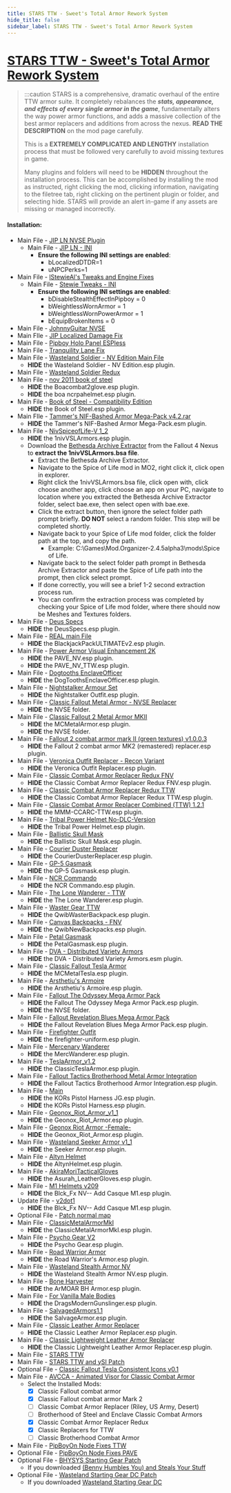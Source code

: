 ```yaml
---
title: STARS TTW - Sweet's Total Armor Rework System
hide_title: false
sidebar_label: STARS TTW - Sweet's Total Armor Rework System
---
```


# [STARS TTW - Sweet's Total Armor Rework System](https://www.nexusmods.com/newvegas/mods/76016)
> :::caution STARS is a comprehensive, dramatic overhaul of the entire TTW armor suite. It completely rebalances the ***stats, appearance, and effects of every single armor in the game***, fundamentally alters the way power armor functions, and adds a massive collection of the best armor replacers and additions from across the nexus. **READ THE DESCRIPTION** on the mod page carefully.
>
> This is a **EXTREMELY COMPLICATED AND LENGTHY** installation process that must be followed very carefully to avoid missing textures in game.
>
> Many plugins and folders will need to be **HIDDEN** throughout the installation process. This can be accomplished by installing the mod as instructed, right clicking the mod, clicking information, navigating to the filetree tab, right clicking on the pertinent plugin or folder, and selecting hide. STARS will provide an alert in-game if any assets are missing or managed incorrectly.

#### Installation:

- Main File - [JIP LN NVSE Plugin](https://www.nexusmods.com/newvegas/mods/58277)
  - Main File - [JIP LN - INI](https://www.nexusmods.com/newvegas/mods/58277?tab=files&file_id=1000114298&nmm=1)
    - **Ensure the following INI settings are enabled**:
      - bLocalizedDTDR=1
      - uNPCPerks=1
- Main File - [lStewieAl's Tweaks and Engine Fixes](https://www.nexusmods.com/newvegas/mods/66347)
  - Main File - [Stewie Tweaks - INI](https://www.nexusmods.com/newvegas/mods/66347?tab=files&file_id=1000054871&nmm=1)
    - **Ensure the following INI settings are enabled**:
      - bDisableStealthEffectInPipboy = 0
      - bWeightlessWornArmor = 1
      - bWeightlessWornPowerArmor = 1
      - bEquipBrokenItems = 0
- Main File - [JohnnyGuitar NVSE](https://www.nexusmods.com/newvegas/mods/66927)
- Main FIle - [JIP Localized Damage Fix](https://www.nexusmods.com/newvegas/mods/76330)
- Main File - [Pipboy Holo Panel ESPless](https://www.nexusmods.com/newvegas/mods/86483)
- Main File - [Tranquility Lane Fix](https://www.nexusmods.com/newvegas/mods/77018?tab=files&file_id=1000094179&nmm=1)
- Main File - [Wasteland Soldier - NV Edition Main File](https://www.nexusmods.com/newvegas/mods/46278?tab=files&file_id=105348&nmm=1)
  - **HIDE** the Wasteland Soldier - NV Edition.esp plugin.
- Main File - [Wasteland Soldier Redux](https://www.nexusmods.com/newvegas/mods/74025?tab=files&file_id=1000082462&nmm=1)
- Main File - [nov 2011 book of steel](https://www.nexusmods.com/newvegas/mods/39873?tab=files&file_id=100462&nmm=1)
  - **HIDE** the Boacombat2glove.esp plugin.
  - **HIDE** the boa ncrpahelmet.esp plugin.
- Main File - [Book of Steel - Compatibility Edition](https://www.nexusmods.com/newvegas/mods/60666?tab=files&file_id=1000044227&nmm=1)
  - **HIDE** the Book of Steel.esp plugin.
- Main FIle - [Tammer's NIF-Bashed Armor Mega-Pack v4.2.rar](https://drive.google.com/file/d/1m3LUeY-z_Fm_S9MayG41ZUw-jgvrJkVu/view?usp=drive_link)
  - **HIDE** the Tammer's NIF-Bashed Armor Mega-Pack.esm plugin.
- Main File - [NivSpiceofLife-V 1_2](https://www.nexusmods.com/newvegas/mods/44476?tab=files&file_id=1000000585&nmm=1)
  - **HIDE** the 1nivVSLArmors.esp plugin.
  - Download the [Bethesda Archive Extractor](https://www.nexusmods.com/fallout4/mods/78?tab=files&file_id=145001) from the Fallout 4 Nexus to **extract the 1nivVSLArmors.bsa file**.
    - Extract the Bethesda Archive Extractor.
    - Navigate to the Spice of Life mod in MO2, right click it, click open in explorer.
    - Right click the 1nivVSLArmors.bsa file, click open with, click choose another app, click choose an app on your PC, navigate to location where you extracted the Bethesda Archive Extractor folder, select bae.exe, then select open with bae.exe.
    - Click the extract button, then ignore the select folder path prompt briefly. **DO NOT** select a random folder. This step will be completed shortly.
    - Navigate back to your Spice of Life mod folder, click the folder path at the top, and copy the path.
      - Example: C:\Games\Mod.Organizer-2.4.5alpha3\mods\Spice of Life.
    - Navigate back to the select folder path prompt in Bethesda Archive Extractor and paste the Spice of Life path into the prompt, then click select prompt.
    - If done correctly, you will see a brief 1-2 second extraction process run.
    - You can confirm the extraction process was completed by checking your Spice of Life mod folder, where there should now be Meshes and Textures folders.
- Main File - [Deus Specs](https://www.nexusmods.com/newvegas/mods/76125?tab=files&file_id=1000090887&nmm=1)
  - **HIDE** the DeusSpecs.esp plugin.
- Main File - [REAL main File](https://www.nexusmods.com/newvegas/mods/63745?tab=files&file_id=1000043981&nmm=1)
  - **HIDE** the BlackjackPackULTIMATEv2.esp plugin.
- Main File - [Power Armor Visual Enhancement 2K](https://www.nexusmods.com/newvegas/mods/74786?tab=files&file_id=1000096097&nmm=1)
  - **HIDE** the PAVE_NV.esp plugin.
  - **HIDE** the PAVE_NV_TTW.esp plugin.
- Main File - [Dogtooths EnclaveOfficer](https://www.nexusmods.com/newvegas/mods/70483?tab=files&file_id=1000068030&nmm=1)
  - **HIDE** the DogToothsEnclaveOfficer.esp plugin.
- Main File - [Nightstalker Armour Set](https://www.nexusmods.com/newvegas/mods/66399?tab=files&file_id=1000051772&nmm=1)
  - **HIDE** the Nightstalker Outfit.esp plugin.
- Main File - [Classic Fallout Metal Armor - NVSE Replacer](https://www.nexusmods.com/newvegas/mods/80930?tab=files&file_id=1000110156&nmm=1)
  - **HIDE** the NVSE folder.
- Main File - [Classic Fallout 2 Metal Armor MKII](https://www.nexusmods.com/newvegas/mods/79493?tab=files&file_id=1000108502&nmm=1)
  - **HIDE** the MCMetalArmor.esp plugin.
  - **HIDE** the NVSE folder.
- Main File - [Fallout 2 combat armor mark II (green textures) v1.0.0.3](https://www.nexusmods.com/newvegas/mods/78947?tab=files&file_id=1000102214&nmm=1)
  - **HIDE** the Fallout 2 combat armor MK2 (remastered) replacer.esp plugin.
- Main File - [Veronica Outfit Replacer - Recon Variant](https://www.nexusmods.com/newvegas/mods/71823?tab=files&file_id=1000108904&nmm=1)
  - **HIDE** the Veronica Outfit Replacer.esp plugin.
- Main File - [Classic Combat Armor Replacer Redux FNV](https://www.nexusmods.com/newvegas/mods/77658?tab=files&file_id=1000096873&nmm=1)
  - **HIDE** the Classic Combat Armor Replacer Redux FNV.esp plugin.
- Main File - [Classic Combat Armor Replacer Redux TTW](https://www.nexusmods.com/newvegas/mods/77858?tab=files&file_id=1000097245&nmm=1)
  - **HIDE** the Classic Combat Armor Replacer Redux TTW.esp plugin.
- Main File - [Classic Combat Armor Replacer Combined (TTW) 1.2.1](https://www.nexusmods.com/newvegas/mods/78343?tab=files&file_id=1000105042&nmm=1)
  - **HIDE** the MMM-CCARC-TTW.esp plugin.
- Main File - [Tribal Power Helmet No-DLC-Version](https://www.nexusmods.com/newvegas/mods/65594?tab=files&file_id=1000049071&nmm=1)
  - **HIDE** the Tribal Power Helmet.esp plugin.
- Main File - [Ballistic Skull Mask](https://www.nexusmods.com/newvegas/mods/69388?tab=files&file_id=1000078780&nmm=1)
  - **HIDE** the Ballistic Skull Mask.esp plugin.
- Main File - [Courier Duster Replacer](https://www.nexusmods.com/newvegas/mods/75004?tab=files&file_id=1000096304&nmm=1)
  - **HIDE** the CourierDusterReplacer.esp plugin.
- Main File - [GP-5 Gasmask](https://www.nexusmods.com/newvegas/mods/72282?tab=files&file_id=1000076038&nmm=1)
  - **HIDE** the GP-5 Gasmask.esp plugin.
- Main File - [NCR Commando](https://www.nexusmods.com/newvegas/mods/75821?tab=files&file_id=1000099356&nmm=1)
  - **HIDE** the NCR Commando.esp plugin.
- Main File - [The Lone Wanderer - TTW](https://www.nexusmods.com/newvegas/mods/77281?tab=files&file_id=1000095504&nmm=1)
  - **HIDE** the The Lone Wanderer.esp plugin.
- Main File - [Waster Gear TTW](https://www.nexusmods.com/newvegas/mods/78845?tab=files&file_id=1000100597&nmm=1)
  - **HIDE** the QwibWasterBackpack.esp plugin.
- Main File - [Canvas Backpacks - FNV](https://www.nexusmods.com/newvegas/mods/71510?tab=files&file_id=1000101108&nmm=1)
  - **HIDE** the QwibNewBackpacks.esp plugin.
- Main File - [Petal Gasmask](https://www.nexusmods.com/newvegas/mods/73963?tab=files&file_id=1000122538&nmm=1)
  - **HIDE** the PetalGasmask.esp plugin.
- Main File - [DVA - Distributed Variety Armors](https://www.nexusmods.com/newvegas/mods/79331?tab=files&file_id=1000118549&nmm=1)
  - **HIDE** the DVA - Distributed Variety Armors.esm plugin.
- Main File - [Classic Fallout Tesla Armor](https://www.nexusmods.com/newvegas/mods/80372?tab=files&file_id=1000106489&nmm=1)
  - **HIDE** the MCMetalTesla.esp plugin.
- Main File - [Arsthetiu's Armoire](https://www.nexusmods.com/newvegas/mods/79001?tab=files&file_id=1000118461&nmm=1)
  - **HIDE** the Arsthetiu's Armoire.esp plugin.
- Main File - [Fallout The Odyssey Mega Armor Pack](https://www.nexusmods.com/newvegas/mods/79313?tab=files&file_id=1000102384&nmm=1)
  - **HIDE** the Fallout The Odyssey Mega Armor Pack.esp plugin.
  - **HIDE** the NVSE folder.
- Main File - [Fallout Revelation Blues Mega Armor Pack](https://www.nexusmods.com/newvegas/mods/79310?tab=files&file_id=1000102376&nmm=1)
  - **HIDE** the Fallout Revelation Blues Mega Armor Pack.esp plugin.
- Main File - [Firefighter Outfit](https://www.nexusmods.com/newvegas/mods/80915?tab=files&file_id=1000108242&nmm=1)
  - **HIDE** the firefighter-uniform.esp plugin.
- Main File - [Mercenary Wanderer](https://www.nexusmods.com/newvegas/mods/47855?tab=files&file_id=109223&nmm=1)
  - **HIDE** the MercWanderer.esp plugin.
- Main File - [TeslaArmor_v1.2](https://www.nexusmods.com/newvegas/mods/74702?tab=files&file_id=1000097484&nmm=1)
  - **HIDE** the ClassicTeslaArmor.esp plugin.
- Main File - [Fallout Tactics Brotherhood Metal Armor Integration](https://www.nexusmods.com/newvegas/mods/70112?tab=files&file_id=1000066456&nmm=1)
  - **HIDE** the Fallout Tactics Brotherhood Armor Integration.esp plugin.
- Main File - [Main](https://www.nexusmods.com/newvegas/mods/42333?tab=files&file_id=92513&nmm=1)
  - **HIDE** the KORs Pistol Harness JG.esp plugin.
  - **HIDE** the KORs Pistol Harness.esp plugin.
- Main File - [Geonox_Riot_Armor_v1_1](https://www.nexusmods.com/newvegas/mods/38887?tab=files&file_id=81472&nmm=1)
  - **HIDE** the Geonox_Riot_Armor.esp plugin.
- Main File - [Geonox Riot Armor -Female-](https://www.nexusmods.com/newvegas/mods/43844?tab=files&file_id=97667&nmm=1)
  - **HIDE** the Geonox_Riot_Armor.esp plugin.
- Main File - [Wasteland Seeker Armor v1_1](https://www.nexusmods.com/newvegas/mods/43760?tab=files&file_id=98009&nmm=1)
  - **HIDE** the Seeker Armor.esp plugin.
- Main File - [Altyn Helmet](https://www.nexusmods.com/newvegas/mods/75714?tab=files&file_id=1000089602&nmm=1)
  - **HIDE** the AltynHelmet.esp plugin.
- Main File - [AkiraMoriTacticalGloves](https://www.nexusmods.com/newvegas/mods/67981?tab=files&file_id=1000058612&nmm=1)
  - **HIDE** the Asurah_LeatherGloves.esp plugin.
- Main File - [M1 Helmets v209](https://www.nexusmods.com/newvegas/mods/40091?tab=files&file_id=85388&nmm=1)
  - **HIDE** the Blck_Fx NV-- Add Casque M1.esp plugin.
- Update File - [v2dot1](https://www.nexusmods.com/newvegas/mods/40091?tab=files&file_id=85557&nmm=1)
  - **HIDE** the Blck_Fx NV-- Add Casque M1.esp plugin.
- Optional File - [Patch normal map](https://www.nexusmods.com/newvegas/mods/40091?tab=files&file_id=85699&nmm=1)
- Main File - [ClassicMetalArmorMkI](https://www.nexusmods.com/newvegas/mods/67315?tab=files&file_id=1000065891&nmm=1)
  - **HIDE** the ClassicMetalArmorMkI.esp plugin.
- Main File - [Psycho Gear V2](https://www.nexusmods.com/newvegas/mods/58258?tab=files&file_id=1000026226&nmm=1)
  - **HIDE** the Psycho Gear.esp plugin.
- Main File - [Road Warrior Armor](https://www.nexusmods.com/newvegas/mods/38738?tab=files&file_id=80851&nmm=1)
  - **HIDE** the Road Warrior's Armor.esp plugin.
- Main File - [Wasteland Stealth Armor NV](https://www.nexusmods.com/newvegas/mods/59659?tab=files&file_id=1000030252&nmm=1)
  - **HIDE** the Wasteland Stealth Armor NV.esp plugin.
- Main File - [Bone Harvester](https://www.nexusmods.com/newvegas/mods/69728?tab=files&file_id=1000068588&nmm=1)
  - **HIDE** the ArMOAR BH Armor.esp plugin.
- Main File - [For Vanilla Male Bodies](https://www.nexusmods.com/newvegas/mods/48848?tab=files&file_id=1000000074&nmm=1)
  - **HIDE** the DragsModernGunslinger.esp plugin.
- Main File - [SalvagedArmors1.1](https://www.nexusmods.com/newvegas/mods/64296?tab=files&file_id=1000044955&nmm=1)
  - **HIDE** the SalvageArmor.esp plugin.
- Main File - [Classic Leather Armor Replacer](https://www.nexusmods.com/newvegas/mods/69594?tab=files&file_id=1000097174&nmm=1)
  - **HIDE** the Classic Leather Armor Replacer.esp plugin.
- Main File - [Classic Lightweight Leather Armor Replacer](https://www.nexusmods.com/newvegas/mods/69594?tab=files&file_id=1000097176&nmm=1)
  - **HIDE** the Classic Lightweight Leather Armor Replacer.esp plugin.
- Main File - [STARS TTW](https://www.nexusmods.com/newvegas/mods/76016?tab=files)
- Main File - [STARS TTW and ySI Patch](https://www.nexusmods.com/newvegas/mods/76509)
- Optional File - [Classic Fallout Tesla Consistent Icons v0.1](https://www.nexusmods.com/newvegas/mods/80347?tab=description)
- Main File - [AVCCA - Animated Visor for Classic Combat Armor](https://www.nexusmods.com/newvegas/mods/81974)
  - Select the Installed Mods:
    - [x] Classic Fallout combat armor
    - [x] Classic Fallout combat armor Mark 2
    - [ ] Classic Combat Armor Replacer (Riley, US Army, Desert)
    - [ ] Brotherhood of Steel and Enclave Classic Combat Armors
    - [x] Classic Combat Armor Replacer Redux
    - [x] Classic Replacers for TTW
    - [ ] Classic Brotherhood Combat Armor
- Main File - [PipBoyOn Node Fixes TTW](https://www.nexusmods.com/newvegas/mods/81775)
- Optional File - [PipBoyOn Node Fixes PAVE](https://www.nexusmods.com/newvegas/mods/81775)
- Optional File - [BHYSYS Starting Gear Patch](https://www.nexusmods.com/newvegas/mods/76016?tab=files)
  - If you downloaded [(Benny Humbles You) and Steals Your Stuff](https://www.nexusmods.com/newvegas/mods/71112)
- Optional File - [Wasteland Starting Gear DC Patch](https://www.nexusmods.com/newvegas/mods/76016?tab=files)
  - If you downloaded [Wasteland Starting Gear DC](https://www.nexusmods.com/newvegas/mods/75789)
